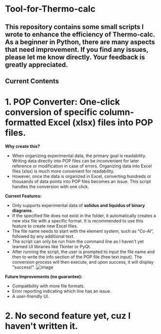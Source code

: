 # Tool-for-Thermo-calc
## This repository contains some small scripts I wrote to enhance the efficiency of Thermo-calc. As a beginner in Python, there are many aspects that need improvement. If you find any issues, please let me know directly. Your feedback is greatly appreciated.
## Current Contents

# 1. POP Converter: One-click conversion of specific column-formatted Excel (xlsx) files into POP files.
**Why create this?**
- When organizing experimental data, the primary goal is readability. Writing data directly into POP files can be inconvenient for later reference or modification in case of errors. Organizing data into Excel files (xlsx) is much more convenient for readability.
- However, once the data is organized in Excel, converting hundreds or thousands of data points into POP files becomes an issue. This script handles the conversion with one click.

**Current Features:**
- Only supports experimental data of **solidus and liquidus of binary diagrams**.
- If the specified file does not exist in the folder, it automatically creates a new xlsx file with a specific format. It is recommended to use this feature to create new Excel files.
- The file name needs to start with the element system, such as "Co-Al", followed by any additional text.
- The script can only be run from the command line as I haven't yet learned UI libraries like Tkinter or PyQt.
- After running the script, the user is prompted to input the file name and then to write the info section of the POP file (free text input). The conversion process will then execute, and upon success, it will display "success!".
  ![image]()

**Future Improvements (no guarantee):**
- Compatibility with more file formats.
- Error reporting indicating which line has an issue.
- A user-friendly UI.

# 2. No second feature yet, cuz I haven't written it. 
